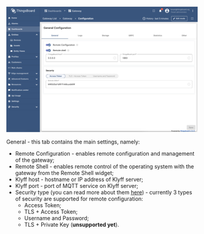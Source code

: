![](/images/gateway/dashboard/gateway-dashboard-general-conf.png)

General - this tab contains the main settings, namely:
- Remote Configuration - enables remote configuration and management of the gateway;
- Remote Shell - enables remote control of the operating system with the gateway from the Remote Shell widget;
- Klyff host - hostname or IP address of Klyff server;
- Klyff port - port of MQTT service on Klyff server;
- Security type (you can read more about them [here](/docs/iot-gateway/configuration/#subsection-security)) - currently 3 types of security are supported for remote configuration:
  - Access Token;
  - TLS + Access Token;
  - Username and Password;
  - TLS + Private Key (**unsupported yet**).
